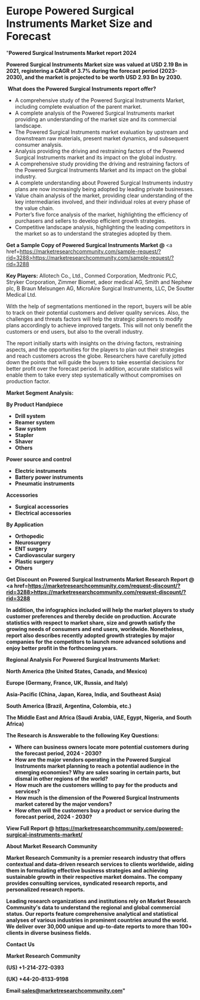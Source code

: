 # Europe Powered Surgical Instruments Market Size and Forecast
"<strong>Powered Surgical Instruments Market report 2024</strong>

<strong>Powered Surgical Instruments Market size was valued at USD 2.19 Bn in 2021, registering a CAGR of 3.7% during the forecast period (2023-2030), and the market is projected to be worth USD 2.93 Bn by 2030.</strong>

 <strong><b>What does the Powered Surgical Instruments report offer?</b></strong>
<ul>
  <li>A comprehensive study of the Powered Surgical Instruments Market, including complete evaluation of the parent market.</li>
  <li>A complete analysis of the Powered Surgical Instruments market providing an understanding of the market size and its commercial landscape.</li>
  <li>The Powered Surgical Instruments market evaluation by upstream and downstream raw materials, present market dynamics, and subsequent consumer analysis.</li>
  <li>Analysis providing the driving and restraining factors of the Powered Surgical Instruments market and its impact on the global industry.</li>
  <li>A comprehensive study providing the driving and restraining factors of the Powered Surgical Instruments Market and its impact on the global industry.</li>
  <li>A complete understanding about Powered Surgical Instruments industry plans are now increasingly being adopted by leading private businesses.</li>
  <li>Value chain analysis of the market, providing clear understanding of the key intermediaries involved, and their individual roles at every phase of the value chain.</li>
  <li>Porter’s five force analysis of the market, highlighting the efficiency of purchasers and sellers to develop efficient growth strategies.</li>
  <li>Competitive landscape analysis, highlighting the leading competitors in the market so as to understand the strategies adopted by them.</li>
</ul>

<strong>Get a Sample Copy of Powered Surgical Instruments Market @ </strong><a href=https://marketresearchcommunity.com/sample-request/?rid=3288><u>https://marketresearchcommunity.com/sample-request/?rid=3288</u></a>

<strong>Key Players:</strong> 
Allotech Co., Ltd., Conmed Corporation, Medtronic PLC, Stryker Corporation, Zimmer Biomet, adeor medical AG, Smith and Nephew plc, B Braun Melsungen AG, MicroAire Surgical Instruments, LLC, De Soutter Medical Ltd.

With the help of segmentations mentioned in the report, buyers will be able to track on their potential customers and deliver quality services. Also, the challenges and threats factors will help the strategic planners to modify plans accordingly to achieve improved targets. This will not only benefit the customers or end users, but also to the overall industry.

The report initially starts with insights on the driving factors, restraining aspects, and the opportunities for the players to plan out their strategies and reach customers across the globe. Researchers have carefully jotted down the points that will guide the buyers to take essential decisions for better profit over the forecast period. In addition, accurate statistics will enable them to take every step systematically without compromises on production factor.

<strong>Market Segment Analysis:</strong>


<strong><strong>By Product </strong></h4>
Handpiece
<ul>
 	<li>Drill system</li>
 	<li>Reamer system</li>
 	<li>Saw system</li>
 	<li>Stapler</li>
 	<li>Shaver</li>
 	<li>Others</li>
</ul>
Power source and control
<ul>
 	<li>Electric instruments</li>
 	<li>Battery power instruments</li>
 	<li>Pneumatic instruments</li>
</ul>
Accessories
<ul>
 	<li>Surgical accessories</li>
 	<li>Electrical accessories</li>
</ul>
<strong><strong>By Application </strong></h4>
<ul>
 	<li>Orthopedic</li>
 	<li>Neurosurgery</li>
 	<li>ENT surgery</li>
 	<li>Cardiovascular surgery</li>
 	<li>Plastic surgery</li>
 	<li>Others</li>
</ul>

<strong>Get Discount on Powered Surgical Instruments Market Research Report @ </b></strong><a href=https://marketresearchcommunity.com/request-discount/?rid=3288><u>https://marketresearchcommunity.com/request-discount/?rid=3288</u></a>

In addition, the infographics included will help the market players to study customer preferences and thereby decide on production. Accurate statistics with respect to market share, size and growth satisfy the growing needs of consumers and end users, worldwide. Nonetheless, report also describes recently adopted growth strategies by major companies for the competitors to launch more advanced solutions and enjoy better profit in the forthcoming years.

<strong>Regional Analysis For Powered Surgical Instruments Market:</strong>

<strong>North America</strong> (the United States, Canada, and Mexico)

<strong>Europe</strong> (Germany, France, UK, Russia, and Italy)

<strong>Asia-Pacific</strong> (China, Japan, Korea, India, and Southeast Asia)

<strong>South America</strong> (Brazil, Argentina, Colombia, etc.)

<strong>The Middle East and Africa</strong> (Saudi Arabia, UAE, Egypt, Nigeria, and South Africa)

<strong>The Research is Answerable to the following Key Questions:</strong>
<ul>
 	<li>Where can business owners locate more potential customers during the forecast period, 2024 - 2030?</li>
 	<li>How are the major vendors operating in the Powered Surgical Instruments market planning to reach a potential audience in the emerging economies? Why are sales soaring in certain parts, but dismal in other regions of the world?</li>
 	<li>How much are the customers willing to pay for the products and services?</li>
 	<li>How much is the dimension of the Powered Surgical Instruments market catered by the major vendors?</li>
 	<li>How often will the customers buy a product or service during the forecast period, 2024 - 2030?</li>
</ul>

<strong>View Full Report @</strong> <a href=https://marketresearchcommunity.com/powered-surgical-instruments-market/>https://marketresearchcommunity.com/powered-surgical-instruments-market/</a>

<strong>About Market Research Community</strong>

Market Research Community is a premier research industry that offers contextual and data-driven research services to clients worldwide, aiding them in formulating effective business strategies and achieving sustainable growth in their respective market domains. The company provides consulting services, syndicated research reports, and personalized research reports.

Leading research organizations and institutions rely on Market Research Community's data to understand the regional and global commercial status. Our reports feature comprehensive analytical and statistical analyses of various industries in prominent countries around the world. We deliver over 30,000 unique and up-to-date reports to more than 100+ clients in diverse business fields.

<strong>Contact Us</strong>

<strong>Market Research Community</strong>

(US) +1-214-272-0393

(UK) +44-20-8133-9198

<strong>Email:</strong>sales@marketresearchcommunity.com"
